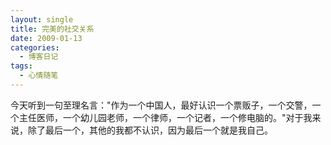 ```yaml
---
layout: single
title: 完美的社交关系
date: 2009-01-13
categories:
  - 博客日记
tags:
  - 心情随笔
---
```


今天听到一句至理名言：\"作为一个中国人，最好认识一个票贩子，一个交警，一个主任医师，一个幼儿园老师，一个律师，一个记者，一个修电脑的。\"对于我来说，除了最后一个，其他的我都不认识，因为最后一个就是我自己。
